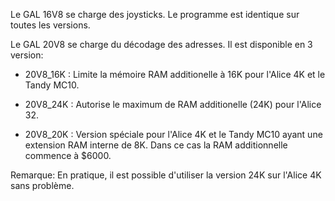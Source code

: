 Le GAL 16V8 se charge des joysticks. Le programme est identique sur toutes les versions.

Le GAL 20V8 se charge du décodage des adresses. Il est disponible en 3 version:

- 20V8_16K : Limite la mémoire RAM additionelle à 16K pour l'Alice 4K et le Tandy MC10.

- 20V8_24K : Autorise le maximum de RAM additionelle (24K) pour l'Alice 32.

- 20V8_20K : Version spéciale pour l'Alice 4K et le Tandy MC10 ayant une extension RAM interne de 8K. Dans ce cas la RAM additionnelle commence à $6000.

 Remarque: En pratique, il est possible d'utiliser la version 24K sur l'Alice 4K sans problème.

 

